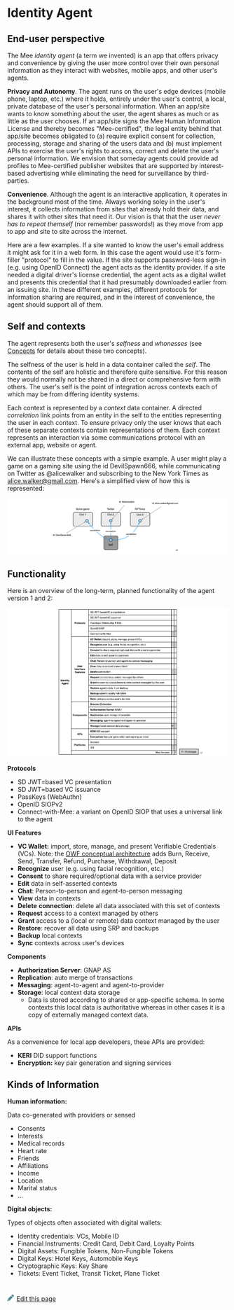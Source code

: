 # Identity Agent

## End-user perspective

The Mee *identity agent* (a term we invented) is an app that offers privacy and convenience by giving the user more control over their own personal information as they interact with websites, mobile apps, and other user's agents.

**Privacy and Autonomy**. The agent runs on the user's edge devices (mobile phone, laptop, etc.) where it holds, entirely under the user's control, a local, private database of the user's personal information. When an app/site wants to know something about the user, the agent shares as much or as little as the user chooses. If an app/site signs the Mee Human Information License and thereby becomes "Mee-certified", the legal entity behind that app/site becomes obligated to (a) require explicit consent for collection, processing, storage and sharing of the users data and (b) must implement APIs to exercise the user's rights to access, correct and delete the user's personal information. We envision that someday agents could provide ad profiles to Mee-certified publisher websites that are supported by interest-based advertising while eliminating the need for surveillance by third-parties.

**Convenience**. Although the agent is an interactive application, it operates in the background most of the time. Always working soley in the user's interest, it collects information from sites that already hold their data, and shares it with other sites that need it. Our vision is that that the user *never has to repeat themself* (nor remember passwords!) as they move from app to app and site to site across the internet.

Here are a few examples. If a site wanted to know the user's email address it might ask for it in a web form. In this case the agent would use it's form-filler "protocol" to fill in the value. If the site supports password-less sign-in (e.g. using OpenID Connect) the agent acts as the identity provider. If a site needed a digital driver's license credential, the agent acts as a digital wallet and presents this credential that it had presumably downloaded earlier from an issuing site. In these different examples, different protocols for information sharing are required, and in the interest of convenience, the agent should support all of them.

## Self and contexts

The agent represents both the user's *selfness* and *whonesses* (see [Concepts](Concepts.md) for details about these two concepts).

The selfness of the user is held in a data container called the *self*. The contents of the self are holistic and therefore quite sensitive. For this reason they would normally not be shared in a direct or comprehensive form with others. The user's self is the point of integration across contexts each of which may be from differing identity systems. 

Each context is represented by a *context* data container. A directed *correlation* link points from an entity in the self to the entities representing the user in each context. To ensure privacy only the user knows that each of these separate contexts contain representations of them. Each context represents an interaction via some communications protocol with an external app, website or agent. 

We can illustrate these concepts with a simple example. A user might play a game on a gaming site using the id DevilSpawn666, while communicating on Twitter as @alicewalker and subscribing to the New York Times as alice.walker@gmail.com. Here's a simplified view of how this is represented:

![self_and_contexts_example](./images/example1.png)

## Functionality

Here is an overview of the long-term, planned functionality of the agent version 1 and 2:

![agent-cake-architectural-pov](./images/agent-functionality.png)

**Protocols**

- SD JWT=based VC presentation
- SD JWT=based VC issuance
- PassKeys (WebAuthn)
- OpenID SIOPv2
- Connect-with-Mee: a variant on OpenID SIOP that uses a universal link to the agent

**UI Features**

- **VC Wallet:** import, store, manage, and present Verifiable Credentials (VCs). Note: the [OWF conceptual architecture](https://github.com/openwallet-foundation/architecture-task-force/blob/main/docs/architecture/conceptual-architecture.md) adds Burn, Receive, Send, Transfer, Refund, Purchase, Withdrawal, Deposit
- **Recognize** user (e.g. using facial recognition, etc.)
- **Consent** to share required/optional data with a service provider
- **Edit** data in self-asserted contexts
- **Chat**: Person-to-person and agent-to-person messaging
- **View** data in contexts
- **Delete** **connection**: delete all data associated with this set of contexts
- **Request** access to a context managed by others
- **Grant** access to a (local or remote) data context managed by the user
- **Restore**: recover all data using SRP and backups
- **Backup** local contexts
- **Sync** contexts across user's devices

**Components**

- **Authorization Server**: GNAP AS
- **Replication**: auto merge of transactions
- **Messaging**: agent-to-agent and agent-to-provider
- **Storage**: local context data storage
  - Data is stored according to shared or app-specific schema. In some contexts this local data is authoritative whereas in other cases it is a copy of externally managed context data.  

**APIs**

As a convenience for local app developers, these APIs are provided:

- **KERI** DID support functions
- **Encryption:** key pair generation and signing services

## Kinds of Information

**Human information:**

Data co-generated with providers or sensed

- Consents
- Interests
- Medical records
- Heart rate
- Friends
- Affiliations
- Income
- Location
- Marital status
- ...

**Digital objects:**

Types of objects often associated with digital wallets:

- Identity credentials: VCs, Mobile ID
- Financial Instruments: Credit Card, Debit Card, Loyalty Points
- Digital Assets: Fungible Tokens, Non-Fungible Tokens
- Digital Keys: Hotel Keys, Automobile Keys
- Cryptographic Keys: Key Share
- Tickets: Event Ticket, Transit Ticket, Plane Ticket

#
[<p><img src="images/edit.svg" style="width: 15px;margin-right: 6px;text-color: #4F868E;" alt="Edit Page" />Edit this page</p>](https://github.com/MeeProject/docs/edit/develop/src/Mee_agent.md)

